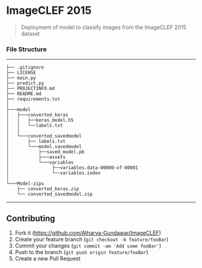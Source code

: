 # ImageCLEF 2015 
> Deployment of model to classify images from the ImageCLEF 2015 dataset

### File Structure
------------
    ├── .gitignore
    ├── LICENSE
    ├── main.py
    ├── predict.py
    ├── PROJECTINFO.md
    ├── README.md
    ├── requirements.txt
    │
    ├───model
    │   ├───converted_keras
    │   │   ├──keras_model.h5
    │   │   └──labels.txt
    │   │
    │   └───converted_savedmodel
    │       ├── labels.txt
    │       └───model.savedmodel
    │           ├──saved_model.pb
    │           ├───assets
    │           └───variables
    │                ├──variables.data-00000-of-00001
    │                └──variables.index
    │
    └───Model-zips
        ├── converted_keras.zip
        └── converted_savedmodel.zip


--------

## Contributing

1. Fork it (https://github.com/Atharva-Gundawar/ImageCLEF)
2. Create your feature branch (`git checkout -b feature/fooBar`)
3. Commit your changes (`git commit -am 'Add some fooBar'`)
4. Push to the branch (`git push origin feature/fooBar`)
5. Create a new Pull Request
